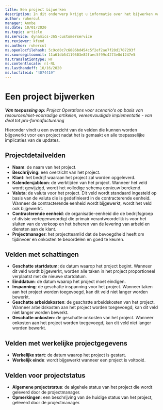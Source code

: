 ```yaml
---
title: Een project bijwerken
description: In dit onderwerp krijgt u informatie over het bijwerken van projecten in Project Operations.
author: ruhercul
manager: Annbe
ms.date: 10/01/2020
ms.topic: article
ms.service: dynamics-365-customerservice
ms.reviewer: kfend
ms.author: ruhercul
ms.openlocfilehash: 5c9cd0c7c6886bd454c5f2ef2ae7f20d1707293f
ms.sourcegitcommit: 11a61db54119503e82faec5f99c4273e8d1247e5
ms.translationtype: HT
ms.contentlocale: nl-NL
ms.lasthandoff: 10/16/2020
ms.locfileid: "4074419"
---
```

# <a name="update-a-project"></a>Een project bijwerken

_**Van toepassing op:** Project Operations voor scenario's op basis van resources/niet-voorradige artikelen, vereenvoudigde implementatie - van deal tot pro-formafacturering_

Hieronder vindt u een overzicht van de velden die kunnen worden bijgewerkt voor een project nadat het is gemaakt en alle toepasselijke implicaties van de updates.

## <a name="project-detail-fields"></a>Projectdetailvelden

- **Naam**: de naam van het project.
- **Beschrijving**: een overzicht van het project.
- **Klant**: het bedrijf waaraan het project zal worden opgeleverd.
- **Kalendersjabloon**: de werktijden van het project. Wanneer het veld wordt gewijzigd, wordt het volledige schema opnieuw berekend.
- **Valuta**: de valuta voor het project. Dit veld wordt standaard ingesteld op basis van de valuta die is gedefinieerd in de contracterende eenheid. Wanneer de contracterende eenheid wordt bijgewerkt, wordt het veld ook bijgewerkt.
- **Contracterende eenheid**: de organisatie-eenheid die de bedrijfsgroep of divisie vertegenwoordigt die primair verantwoordelijk is voor het sluiten van de verkoop en het beheren van de levering van arbeid en diensten aan de klant. 
- **Projectmanager**: het projectteamlid dat de bevoegdheid heeft om tijdinvoer en onkosten te beoordelen en goed te keuren.

## <a name="estimate-fields"></a>Velden met schattingen

- **Geschatte startdatum**: de datum waarop het project begint. Wanneer dit veld wordt bijgewerkt, worden alle taken in het project proportioneel verplaatst met de nieuwe startdatum.
- **Einddatum**: de datum waarop het project moet eindigen.
- **Inspanning**: de geschatte inspanning voor het project. Wanneer taken aan het project worden toegevoegd, kan dit veld niet langer worden bewerkt.
- **Geschatte arbeidskosten**: de geschatte arbeidskosten van het project. Wanneer arbeidskosten aan het project worden toegevoegd, kan dit veld niet langer worden bewerkt.
- **Geschatte onkosten**: de geschatte onkosten van het project. Wanneer onkosten aan het project worden toegevoegd, kan dit veld niet langer worden bewerkt.

## <a name="project-actual-fields"></a>Velden met werkelijke projectgegevens
- **Werkelijke start**: de datum waarop het project is gestart.
- **Werkelijk einde**: wordt bijgewerkt wanneer een project is voltooid.

## <a name="project-status-fields"></a>Velden voor projectstatus

- **Algemene projectstatus**: de algehele status van het project die wordt geleverd door de projectmanager.
- **Opmerkingen**: een beschrijving van de huidige status van het project, geleverd door de projectmanager.

